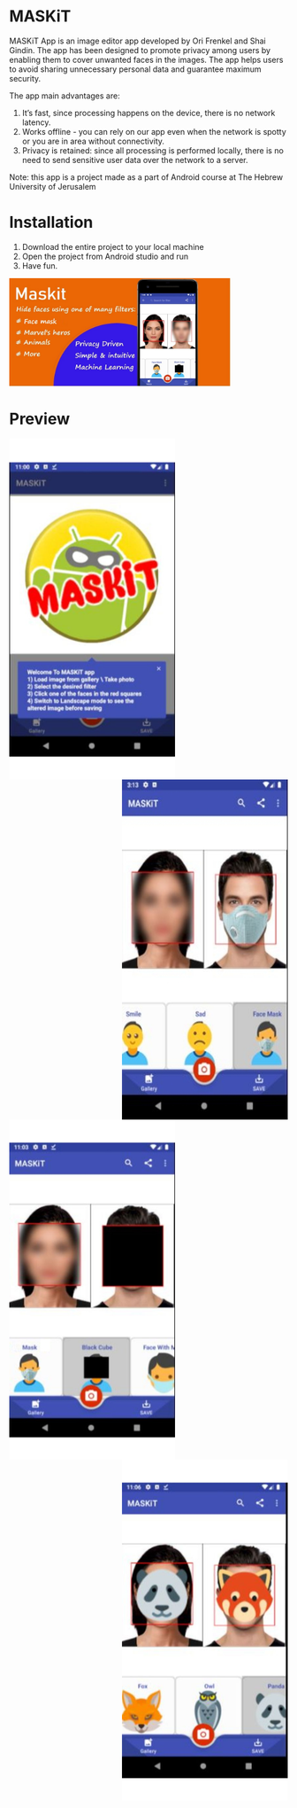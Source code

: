 
# MASKiT
MASKiT App is an image editor app developed by Ori Frenkel and Shai Gindin. The app has been designed to promote privacy among users by enabling them to cover unwanted faces in the images. The app helps users to avoid sharing unnecessary personal data and guarantee maximum security.

The app main advantages are:
 1.	It’s fast,  since processing happens on the device, there is no network latency.
 2.	Works offline - you can rely on our app even when the network is spotty or you are in  area without connectivity.
 3. Privacy is retained: since all processing is performed locally, there is no need to send sensitive user data over the network to a server.

Note: this app is a project made as a part of Android course at The Hebrew University of Jerusalem

# Installation
  1. Download the entire project to your local machine 
  2. Open the project from Android studio and run
  3. Have fun.
  

  <img src="https://github.com/ori-frenkel/MaskItApp/blob/master/GooglePlayImages/Feature_Graphic.jpg" width="400" />



# Preview
<kbd>
  <img align="left" src="https://github.com/ori-frenkel/MaskItApp/blob/master/GooglePlayImages/pic2.jpg" width="300" />
</kbd>

<kbd>
  <img align="right" src="https://github.com/ori-frenkel/MaskItApp/blob/master/GooglePlayImages/pic5.jpg" width="300" />
</kbd>

<kbd>
  <img align="left" src="https://github.com/ori-frenkel/MaskItApp/blob/master/GooglePlayImages/pic7.jpg" width="300" />
</kbd>

<kbd>
  <img align="right" src="https://github.com/ori-frenkel/MaskItApp/blob/master/GooglePlayImages/pic9.jpg" width="300" />
</kbd>
